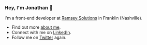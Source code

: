 ### Hey, I'm Jonathan 👋
I'm a front-end developer at [Ramsey Solutions](https://daveramsey.com) in Franklin (Nashville).

- Find out more [about me](https://jonathantaylor.io).
- Connect with me on [LinkedIn](https://www.linkedin.com/in/jonathan-craig-taylor/).
- Follow me on [Twitter](https://twitter.com/jonyonson) again.

<!--
**jonyonson/jonyonson** is a ✨ _special_ ✨ repository because its `README.md` (this file) appears on your GitHub profile.

Here are some ideas to get you started:

- 🔭 I’m currently working on ...
- 🌱 I’m currently learning ...
- 👯 I’m looking to collaborate on ...
- 🤔 I’m looking for help with ...
- 💬 Ask me about ...
- 📫 How to reach me: ...
- 😄 Pronouns: ...
- ⚡ Fun fact: ...
-->
